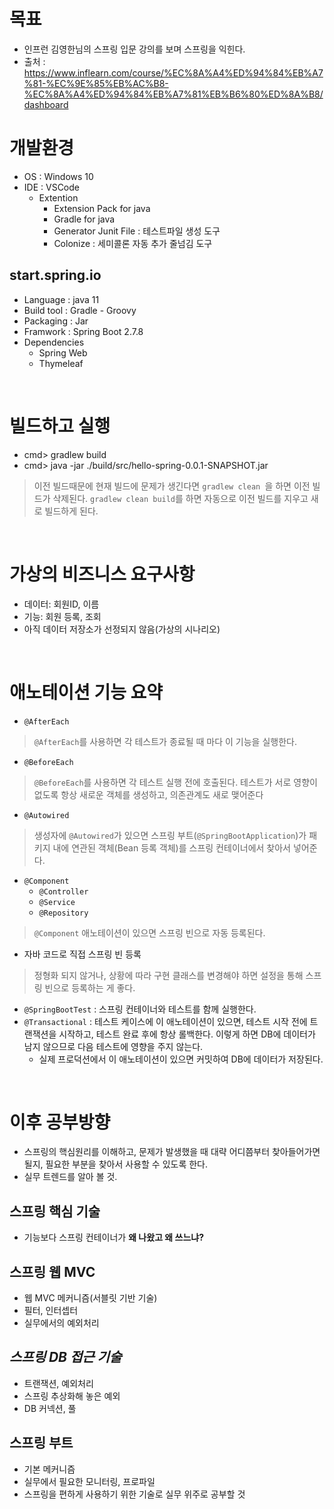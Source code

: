 # 목표
- 인프런 김영한님의 스프링 입문 강의를 보며 스프링을 익힌다.
- 출처 : https://www.inflearn.com/course/%EC%8A%A4%ED%94%84%EB%A7%81-%EC%9E%85%EB%AC%B8-%EC%8A%A4%ED%94%84%EB%A7%81%EB%B6%80%ED%8A%B8/dashboard

# 개발환경
- OS : Windows 10
- IDE : VSCode
  - Extention
    - Extension Pack for java
    - Gradle for java
    - Generator Junit File : 테스트파일 생성 도구
    - Colonize : 세미콜론 자동 추가 줄넘김 도구

## start.spring.io
- Language : java 11
- Build tool : Gradle - Groovy
- Packaging : Jar
- Framwork : Spring Boot 2.7.8
- Dependencies
  - Spring Web
  - Thymeleaf

<br>

# 빌드하고 실행
- cmd> gradlew build
- cmd> java -jar ./build/src/hello-spring-0.0.1-SNAPSHOT.jar
> 이전 빌드때문에 현재 빌드에 문제가 생긴다면 ```gradlew clean ```을 하면 이전 빌드가 삭제된다.
```gradlew clean build```를 하면 자동으로 이전 빌드를 지우고 새로 빌드하게 된다.

<br>

# 가상의 비즈니스 요구사항
- 데이터: 회원ID, 이름
- 기능: 회원 등록, 조회
- 아직 데이터 저장소가 선정되지 않음(가상의 시나리오)

<br>

# 애노테이션 기능 요약
- ```@AfterEach```
> ```@AfterEach```를 사용하면 각 테스트가
종료될 때 마다 이 기능을 실행한다.

- ```@BeforeEach```
> ```@BeforeEach```를 사용하면 각 테스트 실행 전에 호출된다. 테스트가 서로 영향이 없도록 항상 새로운 객체를 생성하고, 
의존관계도 새로 맺어준다

- ```@Autowired```
> 생성자에 ```@Autowired```가 있으면 스프링 부트(```@SpringBootApplication```)가 패키지 내에 연관된 객체(Bean 등록 객체)를 스프링 컨테이너에서 찾아서 넣어준다.

- ```@Component```
  - ```@Controller```
  - ```@Service```
  - ```@Repository```
> ```@Component``` 애노테이션이 있으면 스프링 빈으로 자동 등록된다.

- 자바 코드로 직접 스프링 빈 등록
> 정형화 되지 않거나, 상황에 따라 구현 클래스를 변경해야 하면 설정을 통해 스프링 빈으로 등록하는 게 좋다.

- ```@SpringBootTest``` : 스프링 컨테이너와 테스트를 함께 실행한다.
- ```@Transactional``` : 테스트 케이스에 이 애노테이션이 있으면, 테스트 시작 전에 트랜잭션을 시작하고, 
테스트 완료 후에 항상 롤백한다. 이렇게 하면 DB에 데이터가 남지 않으므로 다음 테스트에 영향을 주지
않는다.
  - 실제 프로덕션에서 이 애노테이션이 있으면 커밋하여 DB에 데이터가 저장된다.

<br>

# 이후 공부방향
- 스프링의 핵심원리를 이해하고, 문제가 발생했을 때 대략 어디쯤부터 찾아들어가면 될지, 필요한 부분을 찾아서 사용할 수 있도록 한다.
- 실무 트렌드를 알아 볼 것.

## 스프링 핵심 기술
- 기능보다 스프링 컨테이너가 **왜 나왔고 왜 쓰느냐?**

## 스프링 웹 MVC
- 웹 MVC 메커니즘(서블릿 기반 기술)
- 필터, 인터셉터
- 실무에서의 예외처리

## ***스프링 DB 접근 기술***
- 트랜잭션, 예외처리
- 스프링 추상화해 놓은 예외
- DB 커넥션, 풀

## 스프링 부트
- 기본 메커니즘
- 실무에서 필요한 모니터링, 프로파일
- 스프링을 편하게 사용하기 위한 기술로 실무 위주로 공부할 것
